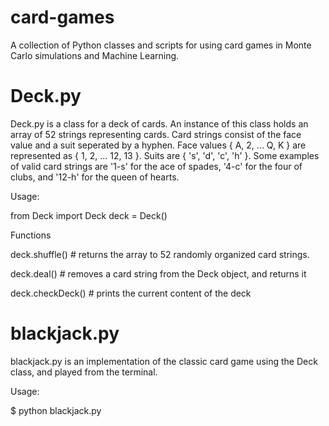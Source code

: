 # card-games
 A collection of Python classes and scripts for using card games in Monte Carlo simulations and Machine Learning.

# Deck.py
Deck.py is a class for a deck of cards. An instance of this class holds an array of 52 strings representing cards. Card strings consist of the face value and a suit seperated by a hyphen. Face values { A, 2, ... Q, K } are represented as { 1, 2, ... 12, 13 }. Suits are { 's', 'd', 'c', 'h' }. Some examples of valid card strings are '1-s' for the ace of spades, '4-c' for the four of clubs, and '12-h' for the queen of hearts.

Usage:

from Deck import Deck
deck = Deck()

Functions
	
deck.shuffle() # returns the array to 52 randomly organized card strings.

deck.deal() # removes a card string from the Deck object, and returns it

deck.checkDeck() # prints the current content of the deck


# blackjack.py
blackjack.py is an implementation of the classic card game using the Deck class, and played from the terminal.

Usage:

$ python blackjack.py


